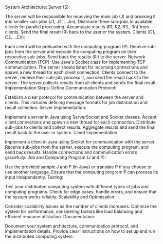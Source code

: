 
System Architecture:
Server (S):

The server will be responsible for receiving the main job (J) and breaking it into smaller sub-jobs (J1, J2, …Jm).
Distribute these sub-jobs to available clients for parallel processing.
Accumulate results (R1, R2, R3…Rn) from clients.
Send the final result (R) back to the user or the system.
Clients (C1, C2, …Cn):

Each client will be preloaded with the computing program (P).
Receive sub-jobs from the server and execute the computing program on their respective sub-jobs.
Send back the results (Ri) to the server.
Network Communication (TCP):
Use Java's Socket class for implementing TCP communication.
The server should listen for incoming connections and spawn a new thread for each client connection.
Clients connect to the server, receive their sub-job, process it, and send the result back to the server.
The server collects results from all clients and sends the final result.
Implementation Steps:
Define Communication Protocol:

Establish a clear protocol for communication between the server and clients. This includes defining message formats for job distribution and result collection.
Server Implementation:

Implement a server in Java using ServerSocket and Socket classes.
Accept client connections and spawn a new thread for each connection.
Distribute sub-jobs to clients and collect results.
Aggregate results and send the final result back to the user or system.
Client Implementation:

Implement a client in Java using Socket for communication with the server.
Receive sub-jobs from the server, execute the computing program, and send back results.
Handle connections and communication errors gracefully.
Job and Computing Program (J and P):

Use the provided sample J and P (in Java) or translate P if you choose to use another language.
Ensure that the computing program P can process its input independently.
Testing:

Test your distributed computing system with different types of jobs and computing programs.
Check for edge cases, handle errors, and ensure that the system works reliably.
Scalability and Optimization:

Consider scalability issues as the number of clients increases.
Optimize the system for performance, considering factors like load balancing and efficient resource utilization.
Documentation:

Document your system architecture, communication protocol, and implementation details.
Provide clear instructions on how to set up and run the distributed computing system.
